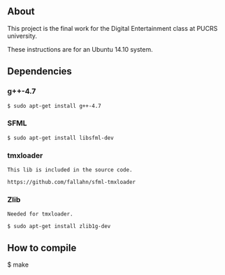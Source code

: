 About
-----

This project is the final work for the Digital Entertainment class at PUCRS
university.

These instructions are for an Ubuntu 14.10 system.

Dependencies
-------------

### g++-4.7

    $ sudo apt-get install g++-4.7

### SFML

    $ sudo apt-get install libsfml-dev

### tmxloader

    This lib is included in the source code.

    https://github.com/fallahn/sfml-tmxloader

### Zlib

    Needed for tmxloader.

    $ sudo apt-get install zlib1g-dev

How to compile
--------------

  $ make
